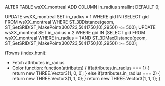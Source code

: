 ALTER TABLE wsXX_montreal ADD COLUMN in_radius smallint DEFAULT 0;

UPDATE wsXX_montreal SET in_radius = 1 WHERE gid IN (SELECT gid FROM wsXX_montreal WHERE ST_3DDistance(geom, ST_SetSRID(ST_MakePoint(300723,5041750,10),2950)) <= 500);
UPDATE wsXX_montreal SET in_radius = 2 WHERE gid IN (SELECT gid FROM wsXX_montreal WHERE in_radius = 1 AND ST_3DMaxDistance(geom, ST_SetSRID(ST_MakePoint(300723,5041750,10),2950)) >= 500);

iTowns (index.html):
* Fetch attributes in_radius
* Color function:
function(attributes) {
    if(attributes.in_radius === 1) {
        return new THREE.Vector3(1, 0, 0);
    } else if(attributes.in_radius === 2) {
        return new THREE.Vector3(1, 1, 0);
    }
    return new THREE.Vector3(1, 1, 1);
}
